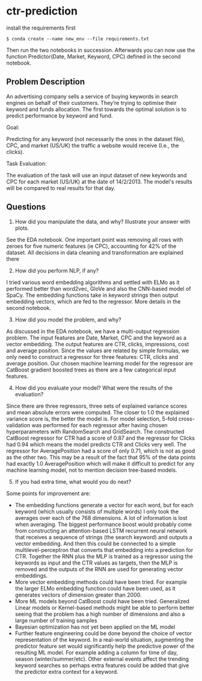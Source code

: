 # ctr-prediction

install the requirements first
```
$ conda create --name new_env --file requirements.txt
```

Then run the two notebooks in succession. Afterwards you can now use the function Predictor(Date, Market, Keyword, CPC) defined in the second notebook.

## Problem Description

An advertising company sells a service of buying keywords in search engines on behalf of their customers. They’re trying to optimise their keyword and funds allocation. The first towards the optimal solution is to predict performance by keyword and fund.

Goal:

Predicting for any keyword (not necessarily the ones in the dataset file), CPC, and market (US/UK) the traffic a website would receive (I.e., the clicks).

Task Evaluation:

The evaluation of the task will use an input dataset of new keywords and CPC for each market (US/UK) at the date of 14/2/2013. The model's results will be compared to real results for that day.

## Questions

1. How did you manipulate the data, and why? Illustrate your answer with plots.

See the EDA notebook. One important point was removing all rows with zeroes for five numeric features (ie CPC), accounting for 42% of the dataset. All decisions in data cleaning and transformation are explained there

2. How did you perform NLP, if any?

I tried various word embedding algorithms and settled with ELMo as it performed better than word2vec, GloVe and also the CNN-based model of SpaCy. The embedding functions take in keyword strings then output embedding vectors, which are fed to the regressor. More details in the second notebook.

3. How did you model the problem, and why?

As discussed in the EDA notebook, we have a multi-output regression problem. The input features are Date, Market, CPC and the keyword as a vector embedding. The output features are CTR, clicks, impressions, cost and average position. Since the values are related by simple formulas, we only need to construct a regressor for three features: CTR, clicks and average position. Our chosen machine learning model for the regressor are CatBoost gradient boosted trees as there are a few categorical input features.

4. How did you evaluate your model? What were the results of the evaluation?

Since there are three regressors, three sets of explained variance scores and mean absolute errors were computed. The closer to 1.0 the explained variance score is, the better the model is. For model selection, 5-fold cross-validation was performed for each regressor after having chosen hyperparameters with RandomSearch and GridSearch. The constructed CatBoost regressor for CTR had a score of 0.87 and the regressor for Clicks had 0.94 which means the model predicts CTR and Clicks very well. The regressor for AveragePosition had a score of only 0.71, which is not as good as the other two. This may be a result of the fact that 95% of the data points had exactly 1.0 AveragePosition which will make it difficult to predict for any machine learning model, not to mention decision tree-based models.

5. If you had extra time, what would you do next?

Some points for improvement are:
- The embedding functions generate a vector for each word, but for each keyword (which usually consists of multiple words) I only took the averages over each of the 768 dimensions. A lot of information is lost when averaging. The biggest performance boost would probably come from constructing an attention-based LSTM recurrent neural network that receives a sequence of strings (the search keyword) and outputs a vector embedding. And then this could be connected to a simple multilevel-perceptron that converts that embedding into a prediction for CTR. Together the RNN plus the MLP is trained as a regressor using the keywords as input and the CTR values as targets, then the MLP is removed and the outputs of the RNN are used for generating vector embeddings.
- More vector embedding methods could have been tried. For example the larger ELMo embedding function could have been used, as it generates vectors of dimension greater than 2000.
- More ML models beyond CatBoost could have been tried. Generalized Linear models or Kernel-based methods might be able to perform better seeing that the problem has a high number of dimensions and also a large number of training samples
- Bayesian optimization has not yet been applied on the ML model
- Further feature engineering could be done beyond the choice of vector representation of the keyword. In a real-world situation, augmenting the predictor feature set would significantly help the predictive power of the resulting ML model. For example adding a column for time of day, season (winter/summer/etc). Other external events affect the trending keyword searches so perhaps extra features could be added that give the predictor extra context for a keyword.
